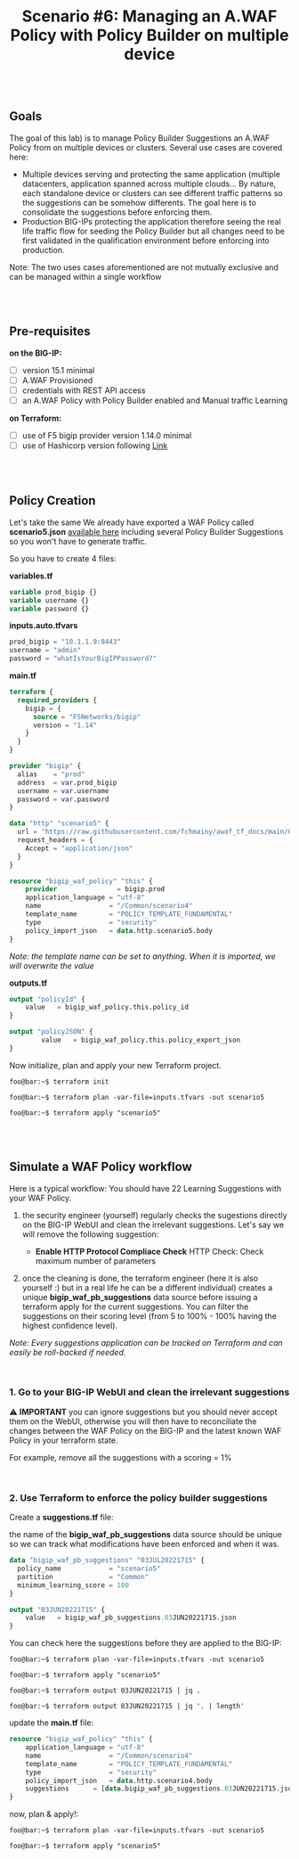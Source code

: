 <div align="center">

# Scenario #6: Managing an A.WAF Policy with Policy Builder on multiple device

</div>

</br></br>

## Goals
The goal of this lab) is to manage Policy Builder Suggestions an A.WAF Policy from on multiple devices or clusters. Several use cases are covered here:

 - Multiple devices serving and protecting the same application (multiple datacenters, application spanned across multiple clouds... By nature, each standalone device or clusters can see different traffic patterns so the suggestions can be somehow differents. The goal here is to consolidate the suggestions before enforcing them.
 - Production BIG-IPs protecting the application therefore seeing the real life traffic flow for seeding the Policy Builder but all changes need to be first validated in the qualification environment before enforcing into production.

Note: The two uses cases aforementioned are not mutually exclusive and can be managed within a single workflow

</br></br>

## Pre-requisites

**on the BIG-IP:**

 - [ ] version 15.1 minimal
 - [ ] A.WAF Provisioned
 - [ ] credentials with REST API access
 - [ ] an A.WAF Policy with Policy Builder enabled and Manual traffic Learning

**on Terraform:**

 - [ ] use of F5 bigip provider version 1.14.0 minimal
 - [ ] use of Hashicorp version following [Link](https://clouddocs.f5.com/products/orchestration/terraform/latest/userguide/overview.html#releases-and-versioning)

</br></br>

## Policy Creation

Let's take the same We already have exported a WAF Policy called **scenario5.json** [available here](https://raw.githubusercontent.com/fchmainy/awaf_tf_docs/main/0.Appendix/scenario5_wLearningSuggestions.json) including several Policy Builder Suggestions so you won't have to generate traffic.

So you have to create 4 files:

**variables.tf**
```terraform
variable prod_bigip {}
variable username {}
variable password {}
```

**inputs.auto.tfvars**
```terraform
prod_bigip = "10.1.1.9:8443"
username = "admin"
password = "whatIsYourBigIPPassword?"
```

**main.tf**
```terraform
terraform {
  required_providers {
    bigip = {
      source = "F5Networks/bigip"
      version = "1.14"
    }
  }
}

provider "bigip" {
  alias    = "prod"
  address  = var.prod_bigip
  username = var.username
  password = var.password
}

data "http" "scenario5" {
  url = "https://raw.githubusercontent.com/fchmainy/awaf_tf_docs/main/0.Appendix/scenario5_wLearningSuggestions.json"
  request_headers = {
  	Accept = "application/json"
  }
}

resource "bigip_waf_policy" "this" {
    provider	           = bigip.prod
    application_language = "utf-8"
    name                 = "/Common/scenario4"
    template_name        = "POLICY_TEMPLATE_FUNDAMENTAL"
    type                 = "security"
    policy_import_json   = data.http.scenario5.body
}
```
*Note: the template name can be set to anything. When it is imported, we will overwrite the value*


**outputs.tf**
```terraform
output "policyId" {
	value	= bigip_waf_policy.this.policy_id
}

output "policyJSON" {
        value   = bigip_waf_policy.this.policy_export_json
}
```


Now initialize, plan and apply your new Terraform project.
```console
foo@bar:~$ terraform init

foo@bar:~$ terraform plan -var-file=inputs.tfvars -out scenario5

foo@bar:~$ terraform apply "scenario5"

```


</br></br>

## Simulate a WAF Policy workflow

Here is a typical workflow:
You should have 22 Learning Suggestions with your WAF Policy.

 1. the security engineer (yourself) regularly checks the sugestions directly on the BIG-IP WebUI and clean the irrelevant suggestions. Let's say we will remove the following suggestion:
	* **Enable HTTP Protocol Compliace Check** HTTP Check: Check maximum number of parameters

 2. once the cleaning is done, the terraform engineer (here it is also yourself :) but in a real life he can be a different individual) creates a unique **bigip_waf_pb_suggestions** data source before issuing a terraform apply for the current suggestions. You can filter the suggestions on their scoring level (from 5 to 100% - 100% having the highest confidence level).

*Note: Every suggestions application can be tracked on Terraform and can easily be roll-backed if needed.*

</br>

### 1. Go to your BIG-IP WebUI and clean the irrelevant suggestions
:warning: **IMPORTANT** you can ignore suggestions but you should never accept them on the WebUI, otherwise you will then have to reconciliate the changes between the WAF Policy on the BIG-IP and the latest known WAF Policy in your terraform state.

For example, remove all the suggestions with a scoring = 1%

</br>

### 2. Use Terraform to enforce the policy builder suggestions

Create a **suggestions.tf** file:

the name of the **bigip_waf_pb_suggestions** data source should be unique so we can track what modifications have been enforced and when it was.

```terraform
data "bigip_waf_pb_suggestions" "03JUL20221715" {
  policy_name            = "scenario5"
  partition              = "Common"
  minimum_learning_score = 100
}

output "03JUN20221715" {
	value	= bigip_waf_pb_suggestions.03JUN20221715.json
}
```

You can check here the suggestions before they are applied to the BIG-IP:

```console
foo@bar:~$ terraform plan -var-file=inputs.tfvars -out scenario5

foo@bar:~$ terraform apply "scenario5"

foo@bar:~$ terraform output 03JUN20221715 | jq .

foo@bar:~$ terraform output 03JUN20221715 | jq '. | length'
```

update the **main.tf** file:

```terraform
resource "bigip_waf_policy" "this" {
    application_language = "utf-8"
    name                 = "/Common/scenario4"
    template_name        = "POLICY_TEMPLATE_FUNDAMENTAL"
    type                 = "security"
    policy_import_json   = data.http.scenario4.body
    suggestions		 = [data.bigip_waf_pb_suggestions.03JUN20221715.json]
}
```

now, plan & apply!:

```console
foo@bar:~$ terraform plan -var-file=inputs.tfvars -out scenario5

foo@bar:~$ terraform apply "scenario5"
```
